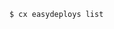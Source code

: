 <!-- usedin: [ _includes/_inlines/Toolbelt/Maestro/easydeploys] - layout:code post: easydeploys_example -->

```
$ cx easydeploys list
```
